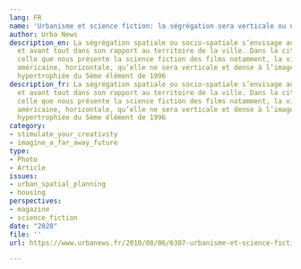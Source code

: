 ```yaml
---
lang: FR
name: 'Urbanisme et science fiction: la ségrégation sera verticale ou ne sera pas. '
author: Urba News
description_en: La ségrégation spatiale ou socio-spatiale s’envisage aujourd’hui d’abord
  et avant tout dans son rapport au territoire de la ville. Dans la cité du futur,
  celle que nous présente la science fiction des films notamment, la ville sera moins
  américaine, horizontale, qu’elle ne sera verticale et dense à l’image de la ville
  hypertrophiée du 5ème élément de 1996
description_fr: La ségrégation spatiale ou socio-spatiale s’envisage aujourd’hui d’abord
  et avant tout dans son rapport au territoire de la ville. Dans la cité du futur,
  celle que nous présente la science fiction des films notamment, la ville sera moins
  américaine, horizontale, qu’elle ne sera verticale et dense à l’image de la ville
  hypertrophiée du 5ème élément de 1996
category:
- stimulate_your_creativity
- imagine_a_far_away_future
type:
- Photo
- Article
issues:
- urban_spatial_planning
- housing
perspectives:
- magazine
- science_fiction
date: "2020"
file: ''
url: https://www.urbanews.fr/2010/08/06/6387-urbanisme-et-science-fiction-la-segregation-sera-verticale-ou-ne-sera-pas/

---
```

